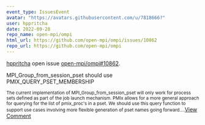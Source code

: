 ```yaml
---
event_type: IssuesEvent
avatar: "https://avatars.githubusercontent.com/u/7818666?"
user: hppritcha
date: 2022-09-28
repo_name: open-mpi/ompi
html_url: https://github.com/open-mpi/ompi/issues/10862
repo_url: https://github.com/open-mpi/ompi
---
```


<a href='https://github.com/hppritcha' target='_blank'>hppritcha</a> open issue <a href='https://github.com/open-mpi/ompi/issues/10862' target='_blank'>open-mpi/ompi#10862</a>.

<p>MPI_Group_from_session_pset should use PMIX_QUERY_PSET_MEMBERSHIP</p><small>The current implementation of MPI_Group_from_session_pset will only work for process sets defined as part of the job launch mechanism.  PMIx allows for a more general approach for querying for the list of pmix_proc's in a pset.  We should use this query function to support use cases involving more flexible generation of pset names going forward....</small><a href='https://github.com/open-mpi/ompi/issues/10862' target='_blank'>View Comment</a>